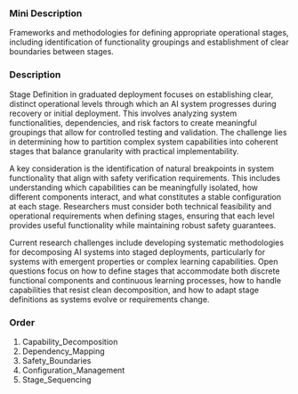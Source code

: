 ### Mini Description

Frameworks and methodologies for defining appropriate operational stages, including identification of functionality groupings and establishment of clear boundaries between stages.

### Description

Stage Definition in graduated deployment focuses on establishing clear, distinct operational levels through which an AI system progresses during recovery or initial deployment. This involves analyzing system functionalities, dependencies, and risk factors to create meaningful groupings that allow for controlled testing and validation. The challenge lies in determining how to partition complex system capabilities into coherent stages that balance granularity with practical implementability.

A key consideration is the identification of natural breakpoints in system functionality that align with safety verification requirements. This includes understanding which capabilities can be meaningfully isolated, how different components interact, and what constitutes a stable configuration at each stage. Researchers must consider both technical feasibility and operational requirements when defining stages, ensuring that each level provides useful functionality while maintaining robust safety guarantees.

Current research challenges include developing systematic methodologies for decomposing AI systems into staged deployments, particularly for systems with emergent properties or complex learning capabilities. Open questions focus on how to define stages that accommodate both discrete functional components and continuous learning processes, how to handle capabilities that resist clean decomposition, and how to adapt stage definitions as systems evolve or requirements change.

### Order

1. Capability_Decomposition
2. Dependency_Mapping
3. Safety_Boundaries
4. Configuration_Management
5. Stage_Sequencing
